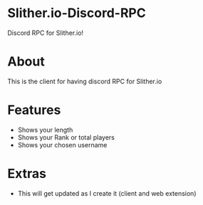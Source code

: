 # Slither.io-Discord-RPC
Discord RPC for Slither.io!

# About
This is the client for having discord RPC for Slither.io



# Features
* Shows your length
* Shows your Rank or total players
* Shows your chosen username


# Extras
- This will get updated as I create it (client and web extension)


